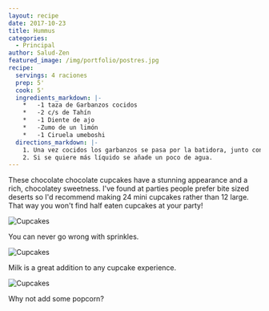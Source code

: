 ```yaml
---
layout: recipe
date: 2017-10-23
title: Hummus
categories:
  - Principal
author: Salud-Zen
featured_image: /img/portfolio/postres.jpg
recipe:
  servings: 4 raciones
  prep: 5'
  cook: 5'
  ingredients_markdown: |-
    *	-1 taza de Garbanzos cocidos
    *	-2 c/s de Tahín
    *	-1 Diente de ajo
    *	-Zumo de un limón
    *	-1 Ciruela umeboshi
  directions_markdown: |-
    1. Una vez cocidos los garbanzos se pasa por la batidora, junto con los demás ingredientes.
    2. Si se quiere más líquido se añade un poco de agua.
---
```

These chocolate chocolate cupcakes have a stunning appearance and a rich, chocolatey sweetness. I've found at parties people prefer bite sized deserts so I'd recommend making 24 mini cupcakes rather than 12 large. That way you won't find half eaten cupcakes at your party!

![Cupcakes](https://images.unsplash.com/photo-1448131063153-f1e240f98a72?w=1560&h=940&fit=crop)

You can never go wrong with sprinkles.

![Cupcakes](https://images.unsplash.com/photo-1420730614543-e39f93134b0d?w=1560&h=940&fit=crop)

Milk is a great addition to any cupcake experience.

![Cupcakes](https://images.unsplash.com/photo-1457508252818-162dc1934c2f?w=1560&h=940&fit=crop)

Why not add some popcorn?
